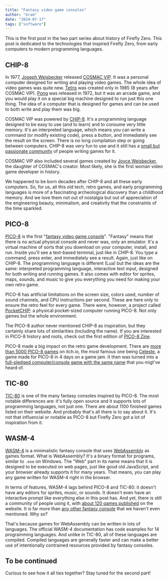 ```yaml
---
title: "Fantasy video game consoles"
author: "Gram"
date: "2024-07-17"
tags: ["software"]
---
```


This is the first post in the two part series about history of Firefly Zero. This post is dedicated to the technologies that inspired Firefly Zero, from early computers to modern programming languages.

## CHIP-8

In 1977, [Joseph Weisbecker] released [COSMAC VIP]. It was a personal computer designed for writing and playing video games. The whole idea of video games was quite new. [Tetris] was created only in 1985 (8 years after COSMAC VIP). [Pong] was released in 1972, but it was an arcade game, and you would play it on a special big machine designed to run just this one thing. The idea of a computer that is designed for games and can be used to both write and play them was big.

COSMAC VIP was powered by [CHIP-8]. It's a programming language designed to be easy to use (and to learn) and to consume very little memory. It's an interpreted language, which means you can write a command (or modify existing code), press a button, and immediately see the result on the screen. There is no long compilation step or going between computers. CHIP-8 was very fun to use and it still has a [small but passionate community](https://chip-8.github.io/links/) of people writing games for it.

COSMAC VIP also included several games created by [Joyce Weisbecker], the daughter of COSMAC's creator. Most likely, she is the first woman video game developer in history.

We happened to be born decades after CHIP-8 and all these early computers. So, for us, all this old tech, retro games, and early programming languages is more of a fascinating archeological discovery than a childhood memory. And we love them not out of nostalgia but out of appreciation of the engineering beauty, minimalism, and creativity that the constraints of the time sparkled.

[Tetris]: https://en.wikipedia.org/wiki/Tetris
[Pong]: https://en.wikipedia.org/wiki/Pong
[CHIP-8]: https://en.wikipedia.org/wiki/CHIP-8
[COSMAC VIP]: https://en.wikipedia.org/wiki/COSMAC_VIP
[Joseph Weisbecker]: https://en.wikipedia.org/wiki/Joseph_Weisbecker
[Joyce Weisbecker]: https://en.wikipedia.org/wiki/Joyce_Weisbecker

## PICO-8

[PICO-8] is the first "[fantasy video game console]". "Fantasy" means that there is no actual physical console and never was, only an emulator. It's a virtual machine of sorts that you download on your computer, install, and run. Inside you'll see a text-based terminal, just like in CHIP-8. You type a command, press enter, and immediately see a result. Again, just like on CHIP-8. The programming language is different (Lua) but the ideas are the same: interpreted programming language, interactive text input, designed for both writing and running games. It also comes with editor for sprites, maps, sounds, and music to give you everything you need for making your own retro game.

PICO-8 has artificial limitations on the screen size, colors used, number of sound channels, and CPU instructions per second. These are here only to ensure the retro feel for every game. There were, however, a project called [PocketCHIP]: a physical pocket-sized computer running PICO-8. Not only games but the whole environment.

The PICO-8 author never mentioned CHIP-8 as inspiration, but they certainly share lots of similarities (including the name). If you are interested in PICO-8 history and roots, check out the first edition of [PICO-8 Zine].

PICO-8 made a big impact on the retro game development. There are [more than 5000 PICO-8 games](https://itch.io/games/tag-pico-8) on itch.io, the most famous one being [Celeste](https://en.wikipedia.org/wiki/Celeste_(video_game)#Development), a game made for PICO-8 in 4 days on a game jam. It then was turned into a [full-pledged computer/console game with the same name](https://www.celestegame.com/) that you migt've heard of.

[PICO-8]: https://en.wikipedia.org/wiki/PICO-8
[PocketCHIP]: https://en.wikipedia.org/wiki/CHIP_(computer)#Pocket_CHIP_and_Pockulus
[PICO-8 Zine]: https://sectordub.itch.io/pico-8-fanzine-1
[fantasy video game console]: https://en.wikipedia.org/wiki/Fantasy_video_game_console

## TIC-80

[TIC-80] is one of the many fantasy consoles inspired by PICO-8. The most notable differences are: it's fully open source and it supports lots of programming languages, not just one. There are about 1100 finished games listed on their website. And probably that's all there is to say about it. It's not that influencial or notable as PICO-8 but Firefly Zero got a lot of inspiration from it.

[TIC-80]: https://en.wikipedia.org/wiki/TIC-80

## WASM-4

[WASM-4] is a minimalistic fantasy console that uses [WebAssembly] as games format. What is WebAssembly? It's a binary format for programs, similar to `.exe` on Windows. The "Web" part in its name means that it is designed to be executed on web pages, just like good old JavaScript, and your browser already supports it for many years. That means, you can play any game written for WASM-4 right in the browser.

In terms of features, WASM-4 lags behind PICO-8 and TIC-80: it doesn't have any editors for sprites, music, or sounds. It doesn't even have an interactive prompt like everything else in this post has. And yet, there is still a community of people using it, with [about 120 games published](https://wasm4.org/play) on the website. It is far more than [any other fantasy console](https://paladin-t.github.io/fantasy/index) that we haven't even mentioned. Why so?

That's because games for WebAssembly can be written in lots of languages. The official WASM-4 documentation has code examples for 14 programming languages. And unlike in TIC-80, all of these languages are compiled. Compiled languages are generally faster and can make a better use of intentionally contrained resources provided by fantasy consoles.

[WASM-4]: https://wasm4.org/
[WebAssembly]: https://en.wikipedia.org/wiki/WebAssembly

## To be continued

Curious to see how it all ties together? Stay tuned for the second part!
